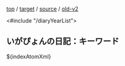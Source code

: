[top](https://igapyon.github.io/diary/) 
/ [target](https://igapyon.github.io/diary/memo/index.html) 
/ [source](https://github.com/igapyon/diary/blob/gh-pages/memo/index.html.src.md) 
/ [old-v2](http://www.igapyon.jp/igapyon/diary/idxmemo.html) 

<#include "/diaryYearList">

## いがぴょんの日記：キーワード

${indexAtomXml}
